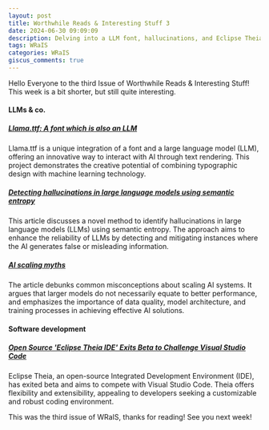 ```yaml
---
layout: post
title: Worthwhile Reads & Interesting Stuff 3
date: 2024-06-30 09:09:09
description: Delving into a LLM font, hallucinations, and Eclipse Theia IDE
tags: WRaIS
categories: WRaIS
giscus_comments: true
---
```


Hello Everyone to the third Issue of Worthwhile Reads & Interesting Stuff! This week is a bit shorter, but still quite interesting.


#### LLMs & co.

##### [Llama.ttf: A font which is also an LLM](https://fuglede.github.io/llama.ttf/)
Llama.ttf is a unique integration of a font and a large language model (LLM), offering an innovative way to interact with AI through text rendering. 
This project demonstrates the creative potential of combining typographic design with machine learning technology.

##### [Detecting hallucinations in large language models using semantic entropy](https://www.nature.com/articles/s41586-024-07421-0)
This article discusses a novel method to identify hallucinations in large language models (LLMs) using semantic entropy. 
The approach aims to enhance the reliability of LLMs by detecting and mitigating instances where the AI generates false or misleading information.

##### [AI scaling myths](https://www.aisnakeoil.com/p/ai-scaling-myths)
The article debunks common misconceptions about scaling AI systems. 
It argues that larger models do not necessarily equate to better performance, and emphasizes the importance of data quality, model architecture, and training processes in achieving effective AI solutions.

#### Software development

##### [Open Source 'Eclipse Theia IDE' Exits Beta to Challenge Visual Studio Code](https://visualstudiomagazine.com/Articles/2024/06/27/eclipse-theia-ide.aspx)
Eclipse Theia, an open-source Integrated Development Environment (IDE), has exited beta and aims to compete with Visual Studio Code. 
Theia offers flexibility and extensibility, appealing to developers seeking a customizable and robust coding environment.


This was the third issue of WRaIS, thanks for reading!
See you next week!
